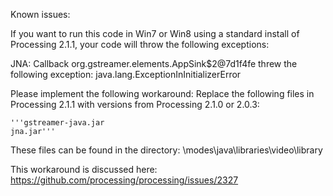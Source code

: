 Known issues:

If you want to run this code in  Win7 or Win8 using a standard install of Processing 2.1.1, your code will throw the following exceptions:

JNA: Callback org.gstreamer.elements.AppSink$2@7d1f4fe threw the following exception:
java.lang.ExceptionInInitializerError
  
Please implement the following workaround:
Replace the following files in Processing 2.1.1 with versions from Processing 2.1.0 or 2.0.3:
	
	'''gstreamer-java.jar
	jna.jar'''

These files can be found in the directory:
  \modes\java\libraries\video\library
  
This workaround is discussed here:
https://github.com/processing/processing/issues/2327

